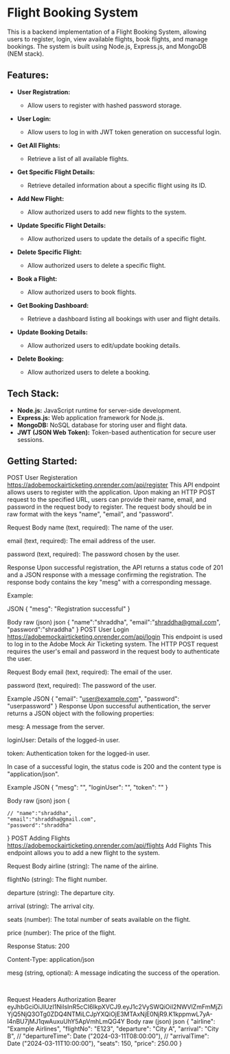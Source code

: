 # Flight Booking System

This is a backend implementation of a Flight Booking System, allowing users to register, login, view available flights, book flights, and manage bookings. The system is built using Node.js, Express.js, and MongoDB (NEM stack).

## Features:

- **User Registration:**
  - Allow users to register with hashed password storage.

- **User Login:**
  - Allow users to log in with JWT token generation on successful login.

- **Get All Flights:**
  - Retrieve a list of all available flights.

- **Get Specific Flight Details:**
  - Retrieve detailed information about a specific flight using its ID.

- **Add New Flight:**
  - Allow authorized users to add new flights to the system.

- **Update Specific Flight Details:**
  - Allow authorized users to update the details of a specific flight.

- **Delete Specific Flight:**
  - Allow authorized users to delete a specific flight.

- **Book a Flight:**
  - Allow authorized users to book flights.
    

- **Get Booking Dashboard:**
  - Retrieve a dashboard listing all bookings with user and flight details.

- **Update Booking Details:**
  - Allow authorized users to edit/update booking details.

- **Delete Booking:**
  - Allow authorized users to delete a booking.

## Tech Stack:

- **Node.js:** JavaScript runtime for server-side development.
- **Express.js:** Web application framework for Node.js.
- **MongoDB:** NoSQL database for storing user and flight data.
- **JWT (JSON Web Token):** Token-based authentication for secure user sessions.

## Getting Started:

POST
User Registeration
https://adobemockairticketing.onrender.com/api/register
This API endpoint allows users to register with the application. Upon making an HTTP POST request to the specified URL, users can provide their name, email, and password in the request body to register. The request body should be in raw format with the keys "name", "email", and "password".

Request Body
name (text, required): The name of the user.

email (text, required): The email address of the user.

password (text, required): The password chosen by the user.

Response
Upon successful registration, the API returns a status code of 201 and a JSON response with a message confirming the registration. The response body contains the key "mesg" with a corresponding message.

Example:

JSON
{
    "mesg": "Registration successful"
}
﻿

Body
raw (json)
json
{
    "name":"shraddha",
    "email":"shraddha@gmail.com",
    "password":"shraddha"
}
POST
User Login
https://adobemockairticketing.onrender.com/api/login
This endpoint is used to log in to the Adobe Mock Air Ticketing system. The HTTP POST request requires the user's email and password in the request body to authenticate the user.

Request Body
email (text, required): The email of the user.

password (text, required): The password of the user.

Example
JSON
{
    "email": "user@example.com",
    "password": "userpassword"
}
Response
Upon successful authentication, the server returns a JSON object with the following properties:

mesg: A message from the server.

loginUser: Details of the logged-in user.

token: Authentication token for the logged-in user.

In case of a successful login, the status code is 200 and the content type is "application/json".

Example
JSON
{
    "mesg": "",
    "loginUser": "",
    "token": ""
}
﻿

Body
raw (json)
json
{
    
    // "name":"shraddha",
    "email":"shraddha@gmail.com",
    "password":"shraddha"

}
POST
Adding Flights
https://adobemockairticketing.onrender.com/api/flights
Add Flights
This endpoint allows you to add a new flight to the system.

Request Body
airline (string): The name of the airline.

flightNo (string): The flight number.

departure (string): The departure city.

arrival (string): The arrival city.

seats (number): The total number of seats available on the flight.

price (number): The price of the flight.

Response
Status: 200

Content-Type: application/json

mesg (string, optional): A message indicating the success of the operation.

﻿

Request Headers
Authorization
Bearer eyJhbGciOiJIUzI1NiIsInR5cCI6IkpXVCJ9.eyJ1c2VySWQiOiI2NWVlZmFmMjZiYjQ5NjQ3OTg0ZDQ4NTMiLCJpYXQiOjE3MTAxNjE0NjR9.K1kppmwL7yA-l4nBU7jMJ1qwAuxuUhY5ApVmhLmQG4Y
Body
raw (json)
json
 {
    "airline": "Example Airlines",
    "flightNo": "E123",
    "departure": "City A",
    "arrival": "City B",
    // "departureTime": Date ("2024-03-11T08:00:00"),
    // "arrivalTime": Date ("2024-03-11T10:00:00"),
    "seats": 150,
    "price": 250.00
  }
